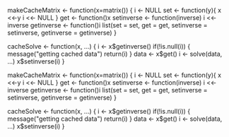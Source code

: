 makeCacheMatrix <- function(x=matrix()) {
    i <- NULL
    set <- function(y){
        x <<-y
        i <<- NULL
    }
    get <- function()x
    setinverse <- function(inverse) i <<- inverse
    getinverse <- function()i
    list(set = set, 
         get = get,
         setinverse = setinverse,
         getinverse = getinverse)
}


cacheSolve <- function(x, ...) {
    i <- x$getinverse()
    if(!is.null(i)) {
        message("getting cached data")
        return(i)
    }
    data <- x$get()
    i <- solve(data, ...)
    x$setinverse(i)
}

makeCacheMatrix <- function(x=matrix()) {
    i <- NULL
    set <- function(y){
        x <<-y
        i <<- NULL
    }
    get <- function()x
    setinverse <- function(inverse) i <<- inverse
    getinverse <- function()i
    list(set = set, 
         get = get,
         setinverse = setinverse,
         getinverse = getinverse)
}


cacheSolve <- function(x, ...) {
    i <- x$getinverse()
    if(!is.null(i)) {
        message("getting cached data")
        return(i)
    }
    data <- x$get()
    i <- solve(data, ...)
    x$setinverse(i)
}
